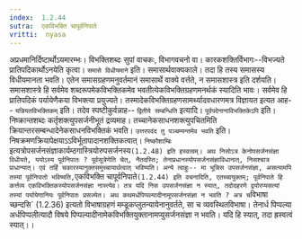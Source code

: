 ```yaml
---
index:  1.2.44
sutra:  एकविभक्ति चापूर्वनिपाते
vritti:  nyasa
---
```


अप्रधमानिर्दिष्टार्थोऽयमारम्भः। विभक्तिशब्दः सुपां वाचकः, विभागवचनो वा। कारकशक्तिर्विभागः--विभज्यते प्रातिपदिकार्थोऽनयेति कृत्वा। `समासे विधीयमाने`
इति। समासार्थवाक्यकाले। तदा हि तस्य समासस्य विधीयमानता भवति। एतेन समासग्रहणमनुवर्तमानं समासार्थे वाक्ये वर्त्तते, न समासशास्त्र इति दर्शयति। समासशास्त्रे हि सर्वमेव शब्दरूपमेकविभक्तिकमेव भवतीत्येकविभक्तिग्रहणमनर्थकं स्यादिति भावः। सर्वमेव हि प्रातिपदिकं पर्यायेणैकया विभक्त्या प्रयुज्यते। तस्मादेकविभक्तिग्रहणसामर्थ्यादवधारणमत्र विज्ञायत इत्यत आह-- `यन्नियतविभक्तिकम्` इति। तदेव स्पष्टीकुर्वन्नाह-- `द्वितीये सम्बन्धिति` इत्यादि। `पूर्वपदेनानाविभक्तिकेऽपि` इति। निष्क्रान्तशब्दः कर्तृशक्त्युपसर्जनीभूतं द्रव्यमाह। तच्चानेकसाधनशक्त्युपचितमिति क्रियान्तरसम्बन्धादेनेकसाधनविभक्तिकं भवति। `उत्तरपदंद तु पञ्चम्यन्तमेव भवति` इति। निषक्रमणक्रियापेक्षयाऽऽविर्भूतापादानशक्तिकत्वात्। `निष्कौशाम्बिः` इत्यत्रोपसर्जनसंज्ञाकार्यम्ठगास्त्रियोरुपसर्जनस्य` (1.2.48) इति हस्वत्वम्। अथ निसोऽत्र केनोपसर्जनसंज्ञा विधीयते, ययोऽस्य पूर्वनिपातः ? पूर्वसूत्रेणेति चेत्, नैतदस्ति; तेनाप्रधानस्योपसर्जनसंज्ञाविधानात्, निसश्चात्र प्राधान्यात्। एवं तर्हि चकारस्यानुक्तसमुच्चायार्थत्वात् भविष्यति।
अन्ये त्वाहुः-- मा भून्निस उपसर्जनसंज्ञा, असत्यामपि तस्यां पूर्वनिपातो भविष्यति, `एकविभक्ति चापूर्वनिपाते` (1.2.44) इति वचनादिति, एतच्चायुक्तम्; पूर्वनिपाते हि कर्त्तव्य एकविभक्तिकस्योपसर्जनसंज्ञा नास्त्येव। तत्र यदि निस उपसर्जनसंज्ञा न स्यात्, तदोदहरणे द्वयोरप्यसत्यां तस्यां पर्यायेणानियः पूर्वनिपातः प्रसज्येत। अथ कथमर्धपिप्पल्यादीनामूपसर्जनसंज्ञा न भवति ? अत्र च `विभाषा च्छन्दसि` (1.2.36) इत्यतो विभाषाग्रहणं मम्डूकप्लुतन्यायेनानुवर्तते, सा च व्यवस्थितविभाषा। तेनार्ध पिप्पल्या अर्धपिप्पलीत्यादौ विषये पिप्पल्यादीनामेकविभक्तियुक्तानामप्युसर्जनसंज्ञा न भवति। यदि हि स्यात्, तदा ह्रस्वत्वं स्यात्।।

